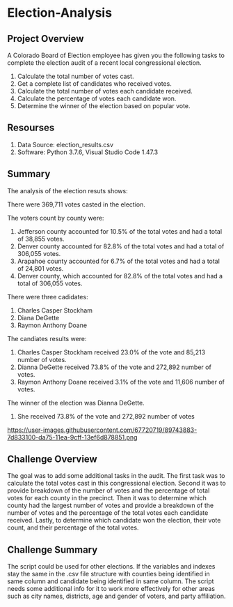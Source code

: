 # Election-Analysis

## Project Overview

A Colorado Board of Election employee has given you the following tasks to complete the election audit of a recent local congressional election.

1.	Calculate the total number of votes cast.
2.	Get a complete list of candidates who received votes.
3.	Calculate the total number of votes each candidate received.
4.	Calculate the percentage of votes each candidate won.
5.	Determine the winner of the election based on popular vote.

## Resourses

1.	Data Source: election_results.csv
2.	Software: Python 3.7.6, Visual Studio Code 1.47.3

## Summary

The analysis of the election resuts shows:

There were 369,711 votes casted in the election.

The voters count by county were:
1.	Jefferson county accounted for 10.5% of the total votes and had a total of 38,855 votes.
2.	Denver county accounted for 82.8% of the total votes and had a total of 306,055 votes.
3.	Arapahoe county accounted for 6.7% of the total votes and had a total of 24,801 votes.
4.	Denver county, which accounted for 82.8% of the total votes and had a total of 306,055 votes.

There were three cadidates:
1.	Charles Casper Stockham
2.	Diana DeGette
3.	Raymon Anthony Doane

The candiates results were:
1.	Charles Casper Stockham received 23.0% of the vote and 85,213 number of votes.
2.	Dianna DeGette received 73.8% of the vote and 272,892 number of votes.
3.	Raymon Anthony Doane received 3.1% of the vote and 11,606 number of votes.

The winner of the election was Dianna DeGette.
1.	She received 73.8% of the vote and 272,892 number of votes

https://user-images.githubusercontent.com/67720719/89743883-7d833100-da75-11ea-9cff-13ef6d878851.png

## Challenge Overview

The goal was to add some additional tasks in the audit. The first task was to calculate the total votes cast in this congressional election. Second it was to provide breakdown of the number of votes and the percentage of total votes for each county in the precinct. Then it was to determine which county had the largest number of votes and provide a breakdown of the number of votes and the percentage of the total votes each candidate received. Lastly, to determine which candidate won the election, their vote count, and their percentage of the total votes.

## Challenge Summary

The script could be used for other elections. If the variables and indexes stay the same in the .csv file structure with counties being identified in same column and candidate being identified in same column. The script needs some additional info for it to work more effectively for other areas such as city names, districts, age and gender of voters, and party affiliation.
